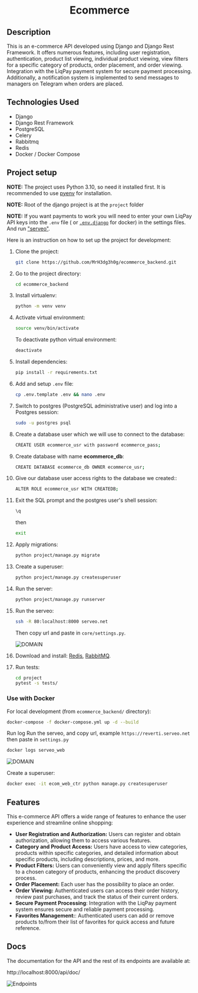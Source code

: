 <h1 align="center">Ecommerce</h1>

## Description

This is an e-commerce API developed using Django and Django Rest Framework. It offers numerous features, including user
registration, authentication, product list viewing, individual product viewing, view filters for a specific category of
products, order placement, and order viewing. Integration with the LiqPay payment system for secure payment processing.
Additionally, a notification system is implemented to send messages to managers on Telegram when orders are placed.

## Technologies Used

- Django
- Django Rest Framework
- PostgreSQL
- Celery
- Rabbitmq
- Redis
- Docker / Docker Compose

## Project setup

**NOTE:** The project uses Python 3.10, so need it installed first. It is recommended to
use [pyenv](https://github.com/pyenv/pyenv) for installation.

**NOTE:** Root of the django project is at the ```project``` folder

**NOTE:** If you want payments to work you will need to enter your own LiqPay API keys into the `.env` file (
or [`.env.django`](docker%2Fenv-example%2F.env.django) for docker) in the
settings files. And run ["serveo"](https://serveo.net/).

Here is an instruction on how to set up the project for development:

1. Clone the project:
    ```bash
    git clone https://github.com/MrH3dg3h0g/ecommerce_backend.git
    ```
2. Go to the project directory:
   ```bash
   cd ecommerce_backend
   ``` 
3. Install virtualenv:
   ```bash
   python -m venv venv
   ```
4. Activate virtual environment:
   ```bash
   source venv/bin/activate
   ```
   To deactivate python virtual environment:
   ```bash
   deactivate
   ```
5. Install dependencies:
    ```bash
    pip install -r requirements.txt
    ```
6. Add and setup `.env` file:
   ```bash
   cp .env.template .env && nano .env
   ```
7. Switch to postgres (PostgreSQL administrative user) and log into a Postgres session:
    ```bash
   sudo -u postgres psql
   ```
8. Create a database user which we will use to connect to the database:
    ```bash
   CREATE USER ecommerce_usr with password ecommerce_pass;
   ```
9. Create database with name **ecommerce_db**:
    ```bash
   CREATE DATABASE ecommerce_db OWNER ecommerce_usr;
   ```
10. Give our database user access rights to the database we created::
    ```bash
    ALTER ROLE ecommerce_usr WITH CREATEDB;
    ```
11. Exit the SQL prompt and the postgres user's shell session:
    ```bash
    \q 
    ``` 
    then
    ```bash
    exit
    ```
12. Apply migrations:
    ```bash
    python project/manage.py migrate
    ```
13. Create a superuser:
    ```bash
    python project/manage.py createsuperuser
    ```
14. Run the server:
    ```bash
    python project/manage.py runserver
    ```
15. Run the serveo:
    ```bash
    ssh -R 80:localhost:8000 serveo.net
    ```
    Then copy url and paste in `core/settings.py`.

    ![DOMAIN](https://github.com/MrH3dg3h0g/ecommerce_backend/assets/102657228/69b0f9da-b2d0-4ec3-8d06-8f0d9fe3fefd)
16. Download and install: [Redis](https://redis.io/download/), [RabbitMQ](https://www.rabbitmq.com/download.html).
17. Run tests:
    ```bash
    cd project
    pytest -s tests/
    ```

### Use with Docker

For local development (from `ecommerce_backend/` directory):

```bash
docker-compose -f docker-compose.yml up -d --build
```

Run log Run the serveo, and copy url, example `https://reverti.serveo.net` then paste in `settings.py`

```bash
docker logs serveo_web   
```

![DOMAIN](https://github.com/MrH3dg3h0g/ecommerce_backend/assets/102657228/69b0f9da-b2d0-4ec3-8d06-8f0d9fe3fefd)

Create a superuser:

```bash
docker exec -it ecom_web_ctr python manage.py createsuperuser 
```

## Features

This e-commerce API offers a wide range of features to enhance the user experience and streamline online shopping:

- **User Registration and Authorization:** Users can register and obtain authorization, allowing them to access various
  features.
- **Category and Product Access:**  Users have access to view categories, products within specific categories, and
  detailed information about specific products, including descriptions, prices, and more.
- **Product Filters:** Users can conveniently view and apply filters specific to a chosen category of products,
  enhancing the product discovery process.
- **Order Placement:**  Each user has the possibility to place an order.
- **Order Viewing:** Authenticated users can access their order history, review past purchases, and track the status of
  their current orders.
- **Secure Payment Processing**: Integration with the LiqPay payment system ensures secure and reliable payment
  processing.
- **Favorites Management:**: Authenticated users can add or remove products to/from their list of favorites for quick
  access and future reference.

## Docs

The documentation for the API and the rest of its endpoints are available at:

http://localhost:8000/api/doc/

![Endpoints](https://github.com/sergiy-moskalenko/ecommerce_backend/assets/102657228/204889c1-5d61-496e-bae1-415a316b252f)